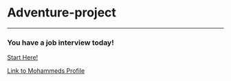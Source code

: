 # Adventure-project

---

### You have a job interview today!

[Start Here!](alarm.md)

[Link to Mohammeds Profile](https://github.com/mohammedr8880)